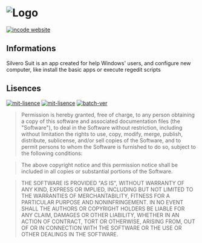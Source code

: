 # ![Logo](https://github.com/deltim/silvero/blob/main/logo.png?raw=true)

[![incode website](https://img.shields.io/badge/InCode-Website-cyan?style=for-the-badge&logo=incode&logoColor=white)](https://incode.glide.page)

## Informations
Silvero Suit is an app created for help Windows' users, and configure new computer, like install the basic apps or execute regedit scripts

## Lisences
[![mit-lisence](https://img.shields.io/badge/Lisence-MIT-blue?style=for-the-badge)](https://opensource.org/licenses/MIT) [![mit-lisence](https://img.shields.io/badge/Version-1.2-green?style=for-the-badge)]() [![batch-ver](https://img.shields.io/badge/Windows%20Batch-blue?style=for-the-badge&logo=windows&link=)]()

> Permission is hereby granted, free of charge, to any person obtaining a copy of this software and associated documentation files (the "Software"), to deal in the Software without restriction, including without limitation the rights to use, copy, modify, merge, publish, distribute, sublicense, and/or sell copies of the Software, and to permit persons to whom the Software is furnished to do so, subject to the following conditions:

> The above copyright notice and this permission notice shall be included in all copies or substantial portions of the Software.

> THE SOFTWARE IS PROVIDED "AS IS", WITHOUT WARRANTY OF ANY KIND, EXPRESS OR IMPLIED, INCLUDING BUT NOT LIMITED TO THE WARRANTIES OF MERCHANTABILITY, FITNESS FOR A PARTICULAR PURPOSE AND NONINFRINGEMENT. IN NO EVENT SHALL THE AUTHORS OR COPYRIGHT HOLDERS BE LIABLE FOR ANY CLAIM, DAMAGES OR OTHER LIABILITY, WHETHER IN AN ACTION OF CONTRACT, TORT OR OTHERWISE, ARISING FROM, OUT OF OR IN CONNECTION WITH THE SOFTWARE OR THE USE OR OTHER DEALINGS IN THE SOFTWARE.
